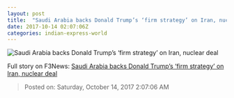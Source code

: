 ```yaml
---
layout: post
title:  "Saudi Arabia backs Donald Trump’s ‘firm strategy’ on Iran, nuclear deal"
date: 2017-10-14 02:07:06Z
categories: indian-express-world
---
```


![Saudi Arabia backs Donald Trump’s ‘firm strategy’ on Iran, nuclear deal](http://images.indianexpress.com/2017/10/donald-trump-jim-mattis-2.jpg?w=759)




Full story on F3News: [Saudi Arabia backs Donald Trump’s ‘firm strategy’ on Iran, nuclear deal](http://www.f3nws.com/n/GKHZYC)

> Posted on: Saturday, October 14, 2017 2:07:06 AM
